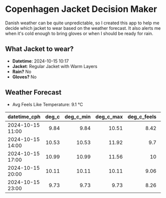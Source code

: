 
# Copenhagen Jacket Decision Maker

Danish weather can be quite unpredictable, so I created this app to help me decide which jacket to wear based on the weather forecast. 
It also alerts me when it's cold enough to bring gloves or when I should be ready for rain.

## What Jacket to wear?

- **Datetime**: 2024-10-15 10:17
- **Jacket**: Regular Jacket with Warm Layers
- **Rain?** No
- **Gloves?** No

## Weather Forecast
- Avg Feels Like Temperature: 9.1 °C

| datetime_cph     |   deg_c |   deg_c_min |   deg_c_max |   deg_c_feels | weather   | wind   | rain   |
|:-----------------|--------:|------------:|------------:|--------------:|:----------|:-------|:-------|
| 2024-10-15 11:00 |    9.84 |        9.84 |       10.51 |          8.42 | Clouds    | Low    | None   |
| 2024-10-15 14:00 |   10.53 |       10.53 |       11.92 |          9.7  | Clouds    | Low    | None   |
| 2024-10-15 17:00 |   10.99 |       10.99 |       11.56 |         10    | Clouds    | Low    | None   |
| 2024-10-15 20:00 |   10.11 |       10.11 |       10.11 |          9.06 | Clouds    | Low    | None   |
| 2024-10-15 23:00 |    9.73 |        9.73 |        9.73 |          8.26 | Clear     | Low    | None   |
        